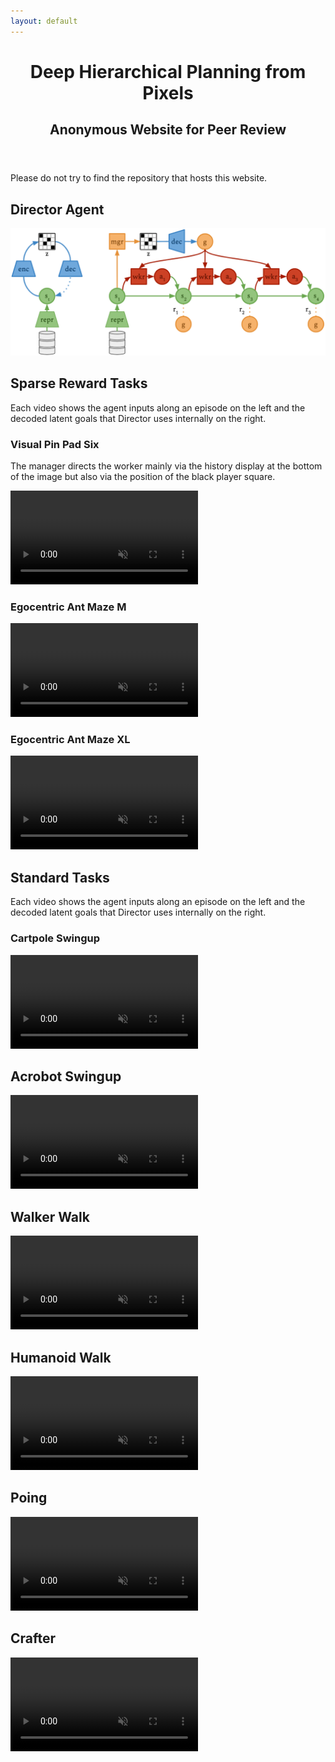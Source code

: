 ```yaml
---
layout: default
---
```


<header>
<h1>Deep Hierarchical Planning from Pixels</h1>
<h2>Anonymous Website for Peer Review</h2>
</header>

Please do not try to find the repository that hosts this website.

## Director Agent

<img src="method.png" />

## Sparse Reward Tasks

Each video shows the agent inputs along an episode on the left and the decoded
latent goals that Director uses internally on the right.

### Visual Pin Pad Six

The manager directs the worker mainly via the history display at the bottom of
the image but also via the position of the black player square.

<video autoplay muted loop controls><source src="goals/pinpad6.mp4"></video>

### Egocentric Ant Maze M

<video autoplay muted loop controls><source src="goals/mazem.mp4"></video>

### Egocentric Ant Maze XL

<video autoplay muted loop controls><source src="goals/mazexl.mp4"></video>

## Standard Tasks

Each video shows the agent inputs along an episode on the left and the decoded
latent goals that Director uses internally on the right.

### Cartpole Swingup

<video autoplay muted loop controls><source src="goals/cartpole.mp4"></video>

## Acrobot Swingup

<video autoplay muted loop controls><source src="goals/acro.mp4"></video>

## Walker Walk

<video autoplay muted loop controls><source src="goals/walker.mp4"></video>

## Humanoid Walk

<video autoplay muted loop controls><source src="goals/humanoid.mp4"></video>

## Poing

<video autoplay muted loop controls><source src="goals/pong.mp4"></video>

## Crafter

<video autoplay muted loop controls><source src="goals/crafter.mp4"></video>

<!-- ## Replay Goals -->
<!-- ## Instructions -->
<!-- The code is available for download: [director.zip](director.zip) -->
